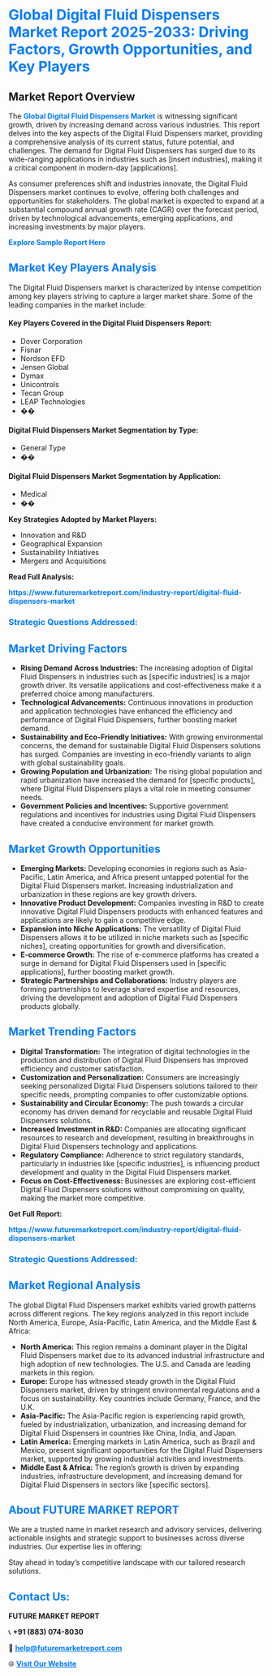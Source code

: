 <h1 style="color: #007BFF;">Global Digital Fluid Dispensers Market Report 2025-2033: Driving Factors, Growth Opportunities, and Key Players</h1>

<section id="overview">
<h2>Market Report Overview</h2>
<p>The <a href="https://www.futuremarketreport.com/industry-report/digital-fluid-dispensers-market" style="color: #007BFF; text-decoration: none;"><strong>Global Digital Fluid Dispensers Market</strong></a> is witnessing significant growth, driven by increasing demand across various industries. This report delves into the key aspects of the Digital Fluid Dispensers market, providing a comprehensive analysis of its current status, future potential, and challenges. The demand for Digital Fluid Dispensers has surged due to its wide-ranging applications in industries such as [insert industries], making it a critical component in modern-day [applications].</p>
<p>As consumer preferences shift and industries innovate, the Digital Fluid Dispensers market continues to evolve, offering both challenges and opportunities for stakeholders. The global market is expected to expand at a substantial compound annual growth rate (CAGR) over the forecast period, driven by technological advancements, emerging applications, and increasing investments by major players.</p>
</section>

<section id="overview">
<p><a href="https://www.futuremarketreport.com/request-sample/reportId=113682" style="color: #007BFF; text-decoration: none;"><strong>Explore Sample Report Here</strong></a></p>
</section>

<section id="key-players">
<h2 style="color: #007BFF;">Market Key Players Analysis</h2>
<p>The Digital Fluid Dispensers market is characterized by intense competition among key players striving to capture a larger market share. Some of the leading companies in the market include:</p>
<h4>Key Players Covered in the Digital Fluid Dispensers Report:</h4>
<ul><li>Dover Corporation</li><li>Fisnar</li><li>Nordson EFD</li><li>Jensen Global</li><li>Dymax</li><li>Unicontrols</li><li>Tecan Group</li><li>LEAP Technologies</li><li>��</li></ul>
<h4>Digital Fluid Dispensers Market Segmentation by Type:</h4>
<ul><li>General Type</li><li>��</li></ul>

<h4>Digital Fluid Dispensers Market Segmentation by Application:</h4>
<ul><li>Medical</li><li>��</li></ul>
<p><strong>Key Strategies Adopted by Market Players:</strong></p>
<ul>
<li>Innovation and R&D</li>
<li>Geographical Expansion</li>
<li>Sustainability Initiatives</li>
<li>Mergers and Acquisitions</li>
</ul>
</section>

<section>
<p><strong>Read Full Analysis: </strong></p><a href="https://www.futuremarketreport.com/industry-report/digital-fluid-dispensers-market" style="color: #007BFF; text-decoration: none;"><strong>https://www.futuremarketreport.com/industry-report/digital-fluid-dispensers-market</strong></a>
<h3 style="color: #007BFF;">Strategic Questions Addressed:</h3>
</section>

<section id="driving-factors">
<h2 style="color: #007BFF;">Market Driving Factors</h2>
<ul>
<li><strong>Rising Demand Across Industries:</strong> The increasing adoption of Digital Fluid Dispensers in industries such as [specific industries] is a major growth driver. Its versatile applications and cost-effectiveness make it a preferred choice among manufacturers.</li>
<li><strong>Technological Advancements:</strong> Continuous innovations in production and application technologies have enhanced the efficiency and performance of Digital Fluid Dispensers, further boosting market demand.</li>
<li><strong>Sustainability and Eco-Friendly Initiatives:</strong> With growing environmental concerns, the demand for sustainable Digital Fluid Dispensers solutions has surged. Companies are investing in eco-friendly variants to align with global sustainability goals.</li>
<li><strong>Growing Population and Urbanization:</strong> The rising global population and rapid urbanization have increased the demand for [specific products], where Digital Fluid Dispensers plays a vital role in meeting consumer needs.</li>
<li><strong>Government Policies and Incentives:</strong> Supportive government regulations and incentives for industries using Digital Fluid Dispensers have created a conducive environment for market growth.</li>
</ul>
</section>

<section id="growth-opportunities">
<h2 style="color: #007BFF;">Market Growth Opportunities</h2>
<ul>
<li><strong>Emerging Markets:</strong> Developing economies in regions such as Asia-Pacific, Latin America, and Africa present untapped potential for the Digital Fluid Dispensers market. Increasing industrialization and urbanization in these regions are key growth drivers.</li>
<li><strong>Innovative Product Development:</strong> Companies investing in R&D to create innovative Digital Fluid Dispensers products with enhanced features and applications are likely to gain a competitive edge.</li>
<li><strong>Expansion into Niche Applications:</strong> The versatility of Digital Fluid Dispensers allows it to be utilized in niche markets such as [specific niches], creating opportunities for growth and diversification.</li>
<li><strong>E-commerce Growth:</strong> The rise of e-commerce platforms has created a surge in demand for Digital Fluid Dispensers used in [specific applications], further boosting market growth.</li>
<li><strong>Strategic Partnerships and Collaborations:</strong> Industry players are forming partnerships to leverage shared expertise and resources, driving the development and adoption of Digital Fluid Dispensers products globally.</li>
</ul>
</section>

<section id="trending-factors">
<h2 style="color: #007BFF;">Market Trending Factors</h2>
<ul>
<li><strong>Digital Transformation:</strong> The integration of digital technologies in the production and distribution of Digital Fluid Dispensers has improved efficiency and customer satisfaction.</li>
<li><strong>Customization and Personalization:</strong> Consumers are increasingly seeking personalized Digital Fluid Dispensers solutions tailored to their specific needs, prompting companies to offer customizable options.</li>
<li><strong>Sustainability and Circular Economy:</strong> The push towards a circular economy has driven demand for recyclable and reusable Digital Fluid Dispensers solutions.</li>
<li><strong>Increased Investment in R&D:</strong> Companies are allocating significant resources to research and development, resulting in breakthroughs in Digital Fluid Dispensers technology and applications.</li>
<li><strong>Regulatory Compliance:</strong> Adherence to strict regulatory standards, particularly in industries like [specific industries], is influencing product development and quality in the Digital Fluid Dispensers market.</li>
<li><strong>Focus on Cost-Effectiveness:</strong> Businesses are exploring cost-efficient Digital Fluid Dispensers solutions without compromising on quality, making the market more competitive.</li>
</ul>
</section>

<section>
<p><strong>Get Full Report: </strong></p><a href="https://www.futuremarketreport.com/industry-report/digital-fluid-dispensers-market" style="color: #007BFF; text-decoration: none;"><strong>https://www.futuremarketreport.com/industry-report/digital-fluid-dispensers-market</strong></a>
<h3 style="color: #007BFF;">Strategic Questions Addressed:</h3>
</section>


<section id="regional-analysis">
<h2 style="color: #007BFF;">Market Regional Analysis</h2>
<p>The global Digital Fluid Dispensers market exhibits varied growth patterns across different regions. The key regions analyzed in this report include North America, Europe, Asia-Pacific, Latin America, and the Middle East & Africa:</p>
<ul>
<li><strong>North America:</strong> This region remains a dominant player in the Digital Fluid Dispensers market due to its advanced industrial infrastructure and high adoption of new technologies. The U.S. and Canada are leading markets in this region.</li>
<li><strong>Europe:</strong> Europe has witnessed steady growth in the Digital Fluid Dispensers market, driven by stringent environmental regulations and a focus on sustainability. Key countries include Germany, France, and the U.K.</li>
<li><strong>Asia-Pacific:</strong> The Asia-Pacific region is experiencing rapid growth, fueled by industrialization, urbanization, and increasing demand for Digital Fluid Dispensers in countries like China, India, and Japan.</li>
<li><strong>Latin America:</strong> Emerging markets in Latin America, such as Brazil and Mexico, present significant opportunities for the Digital Fluid Dispensers market, supported by growing industrial activities and investments.</li>
<li><strong>Middle East & Africa:</strong> The region’s growth is driven by expanding industries, infrastructure development, and increasing demand for Digital Fluid Dispensers in sectors like [specific sectors].</li>
</ul>
</section>

<footer>
<h2 style="color: #007BFF;">About FUTURE MARKET REPORT</h2>
<p>We are a trusted name in market research and advisory services, delivering actionable insights and strategic support to businesses across diverse industries. Our expertise lies in offering:</p>

<p>Stay ahead in today’s competitive landscape with our tailored research solutions.</p>

<h2 style="color: #007BFF;">Contact Us:</h2>
<p><strong>FUTURE MARKET REPORT</strong></p>
<p>📞 <strong>+91 (883) 074-8030</strong></p>
<p>📧 <strong><a href="mailto:help@futuremarketreport.com" style="color: #007BFF;">help@futuremarketreport.com</a></strong></p>
<p>🌐 <strong><a href="https://www.futuremarketreport.com/" style="color: #007BFF;">Visit Our Website</a></strong></p>
</footer>